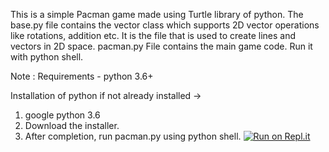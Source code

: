 This is a simple Pacman game made using Turtle library of python.
The base.py file contains the vector class which supports 2D vector operations like rotations, addition etc. It is the file that is used to create lines and vectors in 2D space.
pacman.py File contains the main game code. Run it with python shell.

Note : Requirements - python 3.6+

Installation of python if not already installed ->

1) google python 3.6
2) Download the installer.
3) After completion, run pacman.py using python shell.
[![Run on Repl.it](https://repl.it/badge/github/Prakhar-FF13/Pacman-game-using-Python)](https://repl.it/github/Prakhar-FF13/Pacman-game-using-Python)